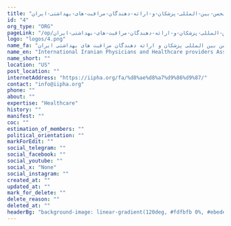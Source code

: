 ```yaml
---
title: "انجمن-بین-المللی-پزشکان-و-ارائه-دهندگان-مراقبت-های-بهداشتی-ایران"
id: "4"
org_type: "ORG"
pageLink: "/op/انجمن-بین-المللی-پزشکان-و-ارائه-دهندگان-مراقبت-های-بهداشتی-ایران"
logo: "logos/4.png"
name_fa: "انجمن بین المللی پزشکان و ارائه دهندگان مراقبت های بهداشتی ایران"
name_en: "International Iranian Physicians and Healthcare providers Association"
name_short: ""
location: "US"
post_location: ""
internetAddress: "https://iipha.org/fa/%d8%ae%d8%a7%d9%86%d9%87/"
contact: "info@iipha.org"
phone: ""
about: ""
expertise: "Healthcare"
history: ""
manifest: ""
coc: ""
estimation_of_members: ""
political_orientation: ""
markForEdit: ""
social_telegram: ""
social_facebook: ""
social_youtube: ""
social_x: "None"
social_instagram: ""
created_at: ""
updated_at: ""
mark_for_delete: ""
delete_reason: ""
deleted_at: ""
headerBg: "background-image: linear-gradient(120deg, #fdfbfb 0%, #ebedee 100%);"
---
```


